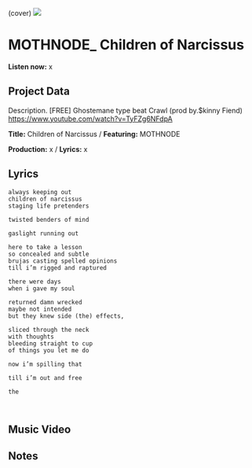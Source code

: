 (cover) ![](57175019_319474918741616_8502199518755923887_n.jpg)

# MOTHNODE_ Children of Narcissus

**Listen now:** x

## Project Data

Description.
[FREE] Ghostemane type beat Crawl (prod by.$kinny Fiend)
https://www.youtube.com/watch?v=TyFZg6NFdpA

**Title:** Children of Narcissus / **Featuring:** MOTHNODE

**Production:** x / **Lyrics:** x

## Lyrics

```
always keeping out 
children of narcissus 
staging life pretenders 

twisted benders of mind 

gaslight running out 

here to take a lesson
so concealed and subtle
brujas casting spelled opinions
till i’m rigged and raptured

there were days 
when i gave my soul

returned damn wrecked
maybe not intended 
but they knew side (the) effects, 

sliced through the neck
with thoughts 
bleeding straight to cup
of things you let me do

now i’m spilling that 

till i’m out and free

the 



```

## Music Video


## Notes
